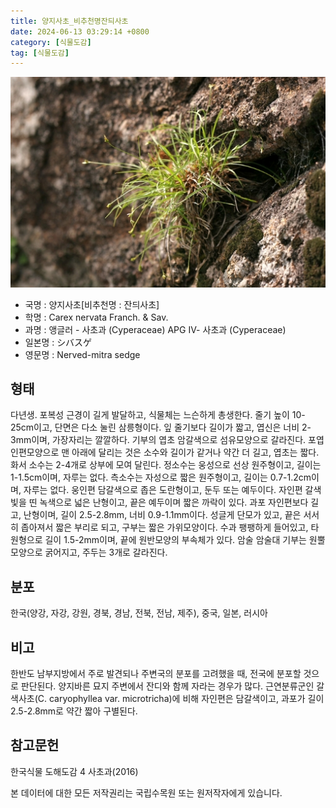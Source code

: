 ```yaml
---
title: 양지사초_비추천명잔듸사초
date: 2024-06-13 03:29:14 +0800
category: [식물도감]
tag: [식물도감]
---
```




![양지사초[비추천명 : 잔듸사초]](/assets/img/fileUpload/plants/basic/Cyperaceae/Carex/4730/4730_1_th2.JPG)
- 국명 : 양지사초[비추천명 : 잔듸사초]
- 학명 : Carex nervata Franch. & Sav.
- 과명 : 앵글러 - 사초과 (Cyperaceae) APG Ⅳ- 사초과 (Cyperaceae)
- 일본명 : シバスゲ
- 영문명 : Nerved-mitra sedge


## 형태
다년생. 포복성 근경이 길게 발달하고, 식물체는 느슨하게 총생한다. 줄기 높이 10-25cm이고, 단면은 다소 눌린 삼릉형이다. 잎 줄기보다 길이가 짧고, 엽신은 너비 2-3mm이며, 가장자리는 깔깔하다. 기부의 엽초 암갈색으로 섬유모양으로 갈라진다. 포엽 인편모양으로 맨 아래에 달리는 것은 소수와 길이가 같거나 약간 더 길고, 엽초는 짧다. 화서 소수는 2-4개로 상부에 모여 달린다. 정소수는 웅성으로 선상 원주형이고, 길이는 1-1.5cm이며, 자루는 없다. 측소수는 자성으로 짧은 원주형이고, 길이는 0.7-1.2cm이며, 자루는 없다. 웅인편 담갈색으로 좁은 도란형이고, 둔두 또는 예두이다. 자인편 갈색빛을 띤 녹색으로 넓은 난형이고, 끝은 예두이며 짧은 까락이 있다. 과포 자인편보다 길고, 난형이며, 길이 2.5-2.8mm, 너비 0.9-1.1mm이다. 성글게 단모가 있고, 끝은 서서히 좁아져서 짧은 부리로 되고, 구부는 짧은 가위모양이다. 수과 팽팽하게 들어있고, 타원형으로 길이 1.5-2mm이며, 끝에 원반모양의 부속체가 있다. 암술 암술대 기부는 원뿔모양으로 굵어지고, 주두는 3개로 갈라진다.
## 분포
한국(양강, 자강, 강원, 경북, 경남, 전북, 전남, 제주), 중국, 일본, 러시아
## 비고
한반도 남부지방에서 주로 발견되나 주변국의 분포를 고려했을 때, 전국에 분포할 것으로 판단된다. 양지바른 묘지 주변에서 잔디와 함께 자라는 경우가 많다. 근연분류군인 갈색사초(C. caryophyllea var. microtricha)에 비해 자인편은 담갈색이고, 과포가 길이 2.5-2.8mm로 약간 짧아 구별된다.
## 참고문헌
한국식물 도해도감 4 사초과(2016)






본 데이터에 대한 모든 저작권리는 국립수목원 또는 원저작자에게 있습니다.
